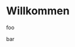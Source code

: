 # Willkommen

foo

<div id="mapdiv"></div>
<script src="http://www.openlayers.org/api/OpenLayers.js"></script>
<script>
  map = new OpenLayers.Map("mapdiv");
  map.addLayer(new OpenLayers.Layer.OSM());

  var pois = new OpenLayers.Layer.Text( "My Points",
                  { location:"./textfile.txt",
                    projection: map.displayProjection
                  });
  map.addLayer(pois);
// create layer switcher widget in top right corner of map.
  var layer_switcher= new OpenLayers.Control.LayerSwitcher({});
  map.addControl(layer_switcher);
  //Set start centrepoint and zoom    
  var lonLat = new OpenLayers.LonLat( 9.5788, 48.9773 )
        .transform(
          new OpenLayers.Projection("EPSG:4326"), // transform from WGS 1984
          map.getProjectionObject() // to Spherical Mercator Projection
        );
  var zoom=11;
  map.setCenter (lonLat, zoom);  

</script>

bar
